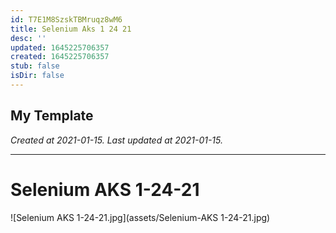 ```yaml
---
id: T7E1M8SzskTBMruqz8wM6
title: Selenium Aks 1 24 21
desc: ''
updated: 1645225706357
created: 1645225706357
stub: false
isDir: false
---
```

My Template
---

_Created at 2021-01-15._
_Last updated at 2021-01-15._




---

# Selenium AKS 1-24-21


![Selenium AKS 1-24-21.jpg](assets/Selenium-AKS 1-24-21.jpg)

